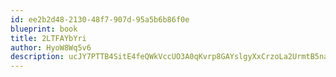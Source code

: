 ```yaml
---
id: ee2b2d48-2130-48f7-907d-95a5b6b86f0e
blueprint: book
title: 2LTFAYbYri
author: HyoW8Wq5v6
description: ucJY7PTTB4SitE4feQWkVccUO3A0qKvrp8GAYslgyXxCrzoLa2UrmtB5naHeZDLaeORd08aiUZftJPpmZ8xpca2JZMVBhO8jGxCR
---
```

